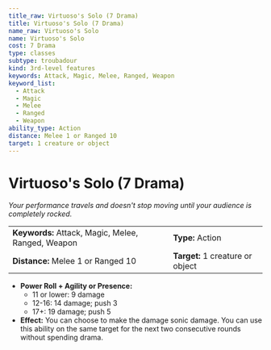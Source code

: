 ```yaml
---
title_raw: Virtuoso's Solo (7 Drama)
title: Virtuoso's Solo (7 Drama)
name_raw: Virtuoso's Solo
name: Virtuoso's Solo
cost: 7 Drama
type: classes
subtype: troubadour
kind: 3rd-level features
keywords: Attack, Magic, Melee, Ranged, Weapon
keyword_list:
  - Attack
  - Magic
  - Melee
  - Ranged
  - Weapon
ability_type: Action
distance: Melee 1 or Ranged 10
target: 1 creature or object
---
```


# Virtuoso's Solo (7 Drama)

*Your performance travels and doesn't stop moving until your audience is completely rocked.*

|                                                    |                                  |
| :------------------------------------------------- | :------------------------------- |
| **Keywords:** Attack, Magic, Melee, Ranged, Weapon | **Type:** Action                 |
| **Distance:** Melee 1 or Ranged 10                 | **Target:** 1 creature or object |

- **Power Roll + Agility or Presence:**
  - 11 or lower: 9 damage
  - 12-16: 14 damage; push 3
  - 17+: 19 damage; push 5
- **Effect:** You can choose to make the damage sonic damage. You can use this ability on the same target for the next two consecutive rounds without spending drama.
